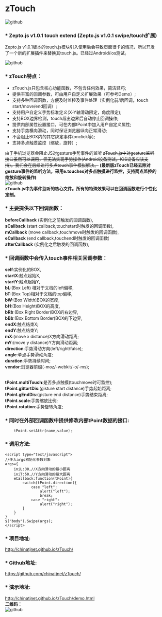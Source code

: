 zTouch
======
![github](https://rawgithub.com/chinatjnet/zTouch/master/example/images/zTouch.png "zTouch")
### * Zepto.js v1.0.1   touch extend (Zepto.js v1.0.1 swipe/touch扩展)

Zepto.js v1.0.1版本的touch.js模块引入使用后会导致页面很卡的情况，所以开发了一个新的扩展插件来替换其touch.js。已经过Android/ios测试。<br/>

![github](https://rawgithub.com/chinatjnet/zTouch/master/example/images/rich.png "rich")
### * zTouch特点：<br/>
* zTouch.js只包含核心功能函数，不包含任何效果，简洁轻巧;
* 提供丰富的回调参数，可由用户自定义扩展效果（可参考Demo）;
* 支持多种回调函数，方便及时监控及事件处理（实例化前/后回调，touch start/move/end回调）;
* 支持用户自定义手势标准定义(X-Y轴滑动限定，角度限定);
* 支持BOX边界检测，touch超出边界后自动停止回调操作;
* 提供内部属性设置接口，可在内部tPoint中加入用户自定义属性;
* 支持手势横向滑动，同时保证浏览器纵向正常滑动;
* 不会阻止BOX内的其它绑定事件(onclick等);
* 支持多点触摸监控（缩放，旋转）;

由于手机浏览器会阻止JS对gesture手势事件的监听
~~zTouch.js中对gesture监听接口虽然可以调用，但无法实现手势操作(Android设备测试，IOS设备应该支持)。我们会在后续进行多点touch事件模拟解决。~~
**(最新版zTouch已经去除对gesture事件的监听方法，采用e.touches对多点触摸进行监控，支持两点监控的缩放和旋转操作)**<br>
![github](https://rawgithub.com/chinatjnet/zTouch/master/example/images/Touch_Gesture_Reference.jpg "Touch_Gesture_Reference")
<br/><b>zTouch.js中为事件监听的核心文件。所有的特殊效果可以在回调函数进行个性化定制。</b><br/>
### * 主要提供以下回调函数：<br/>
<b>beforeCallback</b> (实例化之前触发的回调函数),<br/>
<b>sCallback</b> (start callback,touchstart时触发的回调函数),<br/>
<b>mCallback</b> (move callback,touchmove时触发的回调函数),<br/>
<b>eCallback</b> (end callback,touchend时触发的回调函数)<br/>
<b>afterCallback</b> (实例化之后触发的回调函数),<br/>

### * 回调函数中会传入touch事件相关回调参数：<br/>
<b>self</b>:实例化的BOX,<br/>
<b>startX</b>:触点起始X,<br/>
<b>startY</b>:触点起始Y,<br/>
<b>bL</b>:(Box Left) 相对于文档的left偏移,<br/>
<b>bT</b>:(Box Top)相对于文档的top偏移,<br/>
<b>bW</b>:(Box Width)BOX的宽度,<br/>
<b>bH</b>:(Box Height)BOX的高度,<br/>
<b>bRb</b>:(Box Right Border)BOX的右边界,<br/>
<b>bBb</b>:(Box Bottom Border)BOX的下边界,<br/>
<b>endX</b>:触点结束X;<br/>
<b>endY</b>:触点结束Y;<br/>
<b>mX</b>:(move x distance)X方向滑动距离;<br/>
<b>mY</b>:(move y distance)Y方向滑动距离;<br/>
<b>direction</b>:手势滑动方向(left/right/false);<br/>
<b>angle</b>:单点手势滑动角度;<br/>
<b>duration</b>:手势持续时间;<br/>
<b>vendor</b>:浏览器前缀(-moz/-webkit/-o/-ms);<br/><br/>

<b>tPoint.multiTouch</b>:是否多点触摸(touchmove时可监控);<br/>
<b>tPoint.gStartDis</b>:(gisture start distance)手势起始距离;<br/>
<b>tPoint.gEndDis</b>:(gisture end distance)手势结束距离;<br/>
<b>tPoint.scale</b>:手势缩放比例;<br/>
<b>tPoint.rotation</b>:手势旋转角度;<br/>

### * 同时在外部回调函数中提供修改内部tPoint数据的接口:<br/>
        tPoint.setAttr(name,value);

### * 调用方法:<br/>
    <script type="text/javascript">
    //传入args初始化参数对象
    args={
		iniL:30,//X方向滑动的最小距离
        iniT:50,//Y方向滑动的最大距离
    	eCallback:function(tPoint){
    		switch(tPoint.direction){
    			case "left":
    				alert("left");
    				break;
    			case "right":
    				alert("right");
    		}
    	}
    }
    $("body").Swipe(args); 
    </script>
	
### * 项目地址:<br/>
http://chinatjnet.github.io/zTouch/

### * Github地址:<br/>
https://github.com/chinatjnet/zTouch/

### * 演示地址:<br/>
http://chinatjnet.github.io/zTouch/demo.html
<br/><b>二维码：</b><br/>
![github](https://rawgithub.com/chinatjnet/zTouch/master/example/images/QRcode.png "QRcode")
<br><br>
